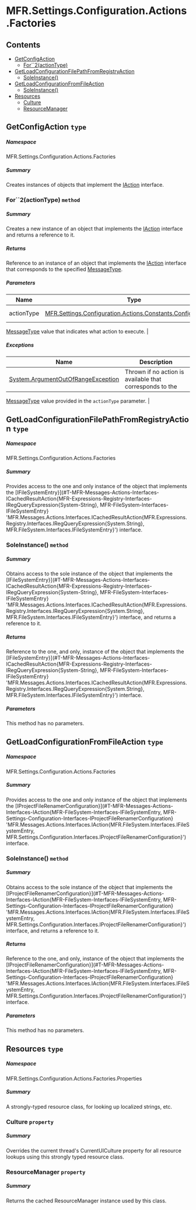 <a name='assembly'></a>
# MFR.Settings.Configuration.Actions.Factories

## Contents

- [GetConfigAction](#T-MFR-Settings-Configuration-Actions-Factories-GetConfigAction 'MFR.Settings.Configuration.Actions.Factories.GetConfigAction')
  - [For\`\`2(actionType)](#M-MFR-Settings-Configuration-Actions-Factories-GetConfigAction-For``2-MFR-Settings-Configuration-Actions-Constants-ConfigActionType- 'MFR.Settings.Configuration.Actions.Factories.GetConfigAction.For``2(MFR.Settings.Configuration.Actions.Constants.ConfigActionType)')
- [GetLoadConfigurationFilePathFromRegistryAction](#T-MFR-Settings-Configuration-Actions-Factories-GetLoadConfigurationFilePathFromRegistryAction 'MFR.Settings.Configuration.Actions.Factories.GetLoadConfigurationFilePathFromRegistryAction')
  - [SoleInstance()](#M-MFR-Settings-Configuration-Actions-Factories-GetLoadConfigurationFilePathFromRegistryAction-SoleInstance 'MFR.Settings.Configuration.Actions.Factories.GetLoadConfigurationFilePathFromRegistryAction.SoleInstance')
- [GetLoadConfigurationFromFileAction](#T-MFR-Settings-Configuration-Actions-Factories-GetLoadConfigurationFromFileAction 'MFR.Settings.Configuration.Actions.Factories.GetLoadConfigurationFromFileAction')
  - [SoleInstance()](#M-MFR-Settings-Configuration-Actions-Factories-GetLoadConfigurationFromFileAction-SoleInstance 'MFR.Settings.Configuration.Actions.Factories.GetLoadConfigurationFromFileAction.SoleInstance')
- [Resources](#T-MFR-Settings-Configuration-Actions-Factories-Properties-Resources 'MFR.Settings.Configuration.Actions.Factories.Properties.Resources')
  - [Culture](#P-MFR-Settings-Configuration-Actions-Factories-Properties-Resources-Culture 'MFR.Settings.Configuration.Actions.Factories.Properties.Resources.Culture')
  - [ResourceManager](#P-MFR-Settings-Configuration-Actions-Factories-Properties-Resources-ResourceManager 'MFR.Settings.Configuration.Actions.Factories.Properties.Resources.ResourceManager')

<a name='T-MFR-Settings-Configuration-Actions-Factories-GetConfigAction'></a>
## GetConfigAction `type`

##### Namespace

MFR.Settings.Configuration.Actions.Factories

##### Summary

Creates instances of objects that implement the
[IAction](#T-MFR-Messages-Actions-Interfaces-IAction 'MFR.Messages.Actions.Interfaces.IAction')
interface.

<a name='M-MFR-Settings-Configuration-Actions-Factories-GetConfigAction-For``2-MFR-Settings-Configuration-Actions-Constants-ConfigActionType-'></a>
### For\`\`2(actionType) `method`

##### Summary

Creates a new instance of an object that implements the
[IAction](#T-MFR-Messages-Actions-Interfaces-IAction 'MFR.Messages.Actions.Interfaces.IAction')
interface and returns a reference to it.

##### Returns

Reference to an instance of an object that implements the
[IAction](#T-MFR-Messages-Actions-Interfaces-IAction 'MFR.Messages.Actions.Interfaces.IAction')
interface
that corresponds to the specified
[MessageType](#T-MFR-Messages-Constants-MessageType 'MFR.Messages.Constants.MessageType').

##### Parameters

| Name | Type | Description |
| ---- | ---- | ----------- |
| actionType | [MFR.Settings.Configuration.Actions.Constants.ConfigActionType](#T-MFR-Settings-Configuration-Actions-Constants-ConfigActionType 'MFR.Settings.Configuration.Actions.Constants.ConfigActionType') | (Required.) A
[MessageType](#T-MFR-Messages-Constants-MessageType 'MFR.Messages.Constants.MessageType')
value that
indicates what action to execute. |

##### Exceptions

| Name | Description |
| ---- | ----------- |
| [System.ArgumentOutOfRangeException](http://msdn.microsoft.com/query/dev14.query?appId=Dev14IDEF1&l=EN-US&k=k:System.ArgumentOutOfRangeException 'System.ArgumentOutOfRangeException') | Thrown if no action is available that corresponds to the
[MessageType](#T-MFR-Messages-Constants-MessageType 'MFR.Messages.Constants.MessageType')
value provided
in the `actionType` parameter. |

<a name='T-MFR-Settings-Configuration-Actions-Factories-GetLoadConfigurationFilePathFromRegistryAction'></a>
## GetLoadConfigurationFilePathFromRegistryAction `type`

##### Namespace

MFR.Settings.Configuration.Actions.Factories

##### Summary

Provides access to the one and only instance of the object that implements the
[IFileSystemEntry}](#T-MFR-Messages-Actions-Interfaces-ICachedResultAction{MFR-Expressions-Registry-Interfaces-IRegQueryExpression{System-String}, MFR-FileSystem-Interfaces-IFileSystemEntry} 'MFR.Messages.Actions.Interfaces.ICachedResultAction{MFR.Expressions.Registry.Interfaces.IRegQueryExpression{System.String}, MFR.FileSystem.Interfaces.IFileSystemEntry}')
interface.

<a name='M-MFR-Settings-Configuration-Actions-Factories-GetLoadConfigurationFilePathFromRegistryAction-SoleInstance'></a>
### SoleInstance() `method`

##### Summary

Obtains access to the sole instance of the object that implements the
[IFileSystemEntry}](#T-MFR-Messages-Actions-Interfaces-ICachedResultAction{MFR-Expressions-Registry-Interfaces-IRegQueryExpression{System-String}, MFR-FileSystem-Interfaces-IFileSystemEntry} 'MFR.Messages.Actions.Interfaces.ICachedResultAction{MFR.Expressions.Registry.Interfaces.IRegQueryExpression{System.String}, MFR.FileSystem.Interfaces.IFileSystemEntry}')
interface, and returns a reference to it.

##### Returns

Reference to the one, and only, instance of the object that implements the
[IFileSystemEntry}](#T-MFR-Messages-Actions-Interfaces-ICachedResultAction{MFR-Expressions-Registry-Interfaces-IRegQueryExpression{System-String}, MFR-FileSystem-Interfaces-IFileSystemEntry} 'MFR.Messages.Actions.Interfaces.ICachedResultAction{MFR.Expressions.Registry.Interfaces.IRegQueryExpression{System.String}, MFR.FileSystem.Interfaces.IFileSystemEntry}')
interface.

##### Parameters

This method has no parameters.

<a name='T-MFR-Settings-Configuration-Actions-Factories-GetLoadConfigurationFromFileAction'></a>
## GetLoadConfigurationFromFileAction `type`

##### Namespace

MFR.Settings.Configuration.Actions.Factories

##### Summary

Provides access to the one and only instance of the object that implements the
[IProjectFileRenamerConfiguration}](#T-MFR-Messages-Actions-Interfaces-IAction{MFR-FileSystem-Interfaces-IFileSystemEntry, MFR-Settings-Configuration-Interfaces-IProjectFileRenamerConfiguration} 'MFR.Messages.Actions.Interfaces.IAction{MFR.FileSystem.Interfaces.IFileSystemEntry, MFR.Settings.Configuration.Interfaces.IProjectFileRenamerConfiguration}')
interface.

<a name='M-MFR-Settings-Configuration-Actions-Factories-GetLoadConfigurationFromFileAction-SoleInstance'></a>
### SoleInstance() `method`

##### Summary

Obtains access to the sole instance of the object that implements the
[IProjectFileRenamerConfiguration}](#T-MFR-Messages-Actions-Interfaces-IAction{MFR-FileSystem-Interfaces-IFileSystemEntry, MFR-Settings-Configuration-Interfaces-IProjectFileRenamerConfiguration} 'MFR.Messages.Actions.Interfaces.IAction{MFR.FileSystem.Interfaces.IFileSystemEntry, MFR.Settings.Configuration.Interfaces.IProjectFileRenamerConfiguration}')
interface, and returns a reference to it.

##### Returns

Reference to the one, and only, instance of the object that implements the
[IProjectFileRenamerConfiguration}](#T-MFR-Messages-Actions-Interfaces-IAction{MFR-FileSystem-Interfaces-IFileSystemEntry, MFR-Settings-Configuration-Interfaces-IProjectFileRenamerConfiguration} 'MFR.Messages.Actions.Interfaces.IAction{MFR.FileSystem.Interfaces.IFileSystemEntry, MFR.Settings.Configuration.Interfaces.IProjectFileRenamerConfiguration}')
interface.

##### Parameters

This method has no parameters.

<a name='T-MFR-Settings-Configuration-Actions-Factories-Properties-Resources'></a>
## Resources `type`

##### Namespace

MFR.Settings.Configuration.Actions.Factories.Properties

##### Summary

A strongly-typed resource class, for looking up localized strings, etc.

<a name='P-MFR-Settings-Configuration-Actions-Factories-Properties-Resources-Culture'></a>
### Culture `property`

##### Summary

Overrides the current thread's CurrentUICulture property for all
  resource lookups using this strongly typed resource class.

<a name='P-MFR-Settings-Configuration-Actions-Factories-Properties-Resources-ResourceManager'></a>
### ResourceManager `property`

##### Summary

Returns the cached ResourceManager instance used by this class.

